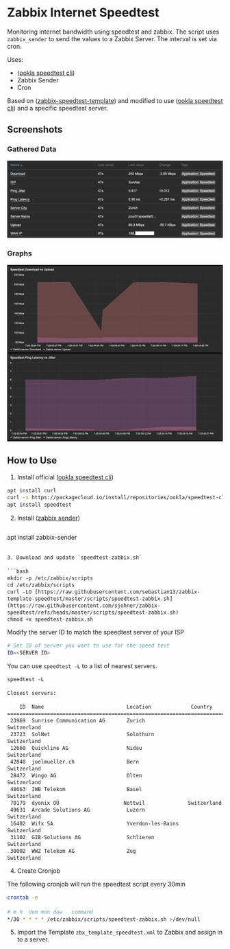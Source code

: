 # Zabbix Internet Speedtest

Monitoring internet bandwidth using speedtest and zabbix. The script uses `zabbix_sender` to send the values to a Zabbix Server. The interval is set via cron.

Uses:
* ([ookla speedtest cli](https://www.speedtest.net/apps/cli))
* Zabbix Sender
* Cron

Based on ([zabbix-speedtest-template](https://github.com/sebastian13/zabbix-template-speedtest)) and modified to use ([ookla speedtest cli](https://www.speedtest.net/apps/cli)) and a specific speedtest server.

## Screenshots
### Gathered Data
![Latest Data](screenshots/data.png)

### Graphs
![Graphs](screenshots/graph.png)


## How to Use

1. Install official ([ookla speedtest cli](https://www.speedtest.net/apps/cli))

```bash
apt install curl
curl -s https://packagecloud.io/install/repositories/ookla/speedtest-cli/script.deb.sh | sudo bash
apt install speedtest
```

2. Install ([zabbix sender](https://www.zabbix.com/documentation/current/en/manpages/zabbix_sender))
   ```bash
apt install zabbix-sender
```

3. Download and update `speedtest-zabbix.sh`

```bash
mkdir -p /etc/zabbix/scripts
cd /etc/zabbix/scripts
curl -LO [https://raw.githubusercontent.com/sebastian13/zabbix-template-speedtest/master/scripts/speedtest-zabbix.sh](https://raw.githubusercontent.com/sjohner/zabbix-speedtest/refs/heads/master/scripts/speedtest-zabbix.sh)
chmod +x speedtest-zabbix.sh
```

Modify the server ID to match the speedtest server of your ISP

```bash
# Set ID of server you want to use for the speed test
ID=<SERVER ID>
```
You can use `speedtest -L` to a list of nearest servers. 

```
speedtest -L

Closest servers:

    ID  Name                           Location             Country
==============================================================================
 23969  Sunrise Communication AG       Zurich               Switzerland
 23723  SolNet                         Solothurn            Switzerland
 12660  Quickline AG                   Nidau                Switzerland
 42840  joelmueller.ch                 Bern                 Switzerland
 28472  Wingo AG                       Olten                Switzerland
 48663  IWB Telekom                    Basel                Switzerland
 70179  dyonix OÜ                     Nottwil              Switzerland
 49631  Arcade Solutions AG            Luzern               Switzerland
 16402  Wifx SA                        Yverdon-les-Bains    Switzerland
 31102  GIB-Solutions AG               Schlieren            Switzerland
 30002  WWZ Telekom AG                 Zug                  Switzerland
```

4. Create Cronjob

The following cronjob will run the speedtest script every 30min
```bash
crontab -e

# m h  dom mon dow   command
*/30 * * * * /etc/zabbix/scripts/speedtest-zabbix.sh >/dev/null
```

5. Import the Template `zbx_template_speedtest.xml` to Zabbix and assign in to a server.
